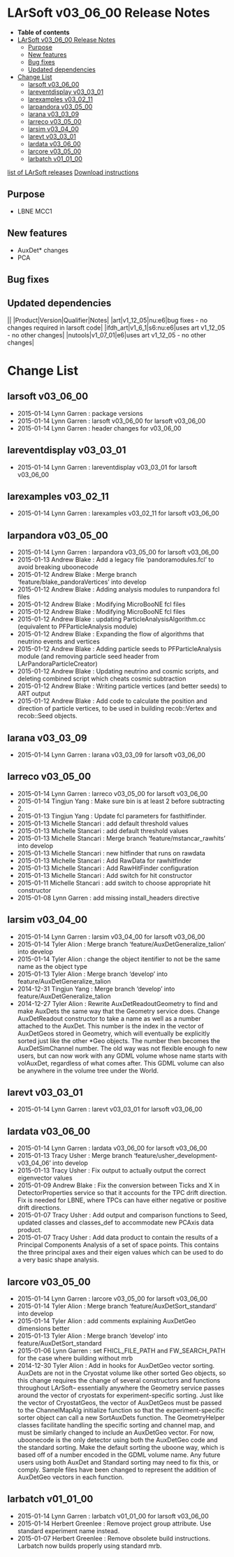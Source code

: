 LArSoft v03\_06\_00 Release Notes
======================================================================

-   **Table of contents**
-   [LArSoft v03\_06\_00 Release Notes](#LArSoft-v03_06_00-Release-Notes)
    -   [Purpose](#Purpose)
    -   [New features](#New-features)
    -   [Bug fixes](#Bug-fixes)
    -   [Updated dependencies](#Updated-dependencies)
-   [Change List](#Change-List)
    -   [larsoft v03\_06\_00](#larsoft-v03_06_00)
    -   [lareventdisplay v03\_03\_01](#lareventdisplay-v03_03_01)
    -   [larexamples v03\_02\_11](#larexamples-v03_02_11)
    -   [larpandora v03\_05\_00](#larpandora-v03_05_00)
    -   [larana v03\_03\_09](#larana-v03_03_09)
    -   [larreco v03\_05\_00](#larreco-v03_05_00)
    -   [larsim v03\_04\_00](#larsim-v03_04_00)
    -   [larevt v03\_03\_01](#larevt-v03_03_01)
    -   [lardata v03\_06\_00](#lardata-v03_06_00)
    -   [larcore v03\_05\_00](#larcore-v03_05_00)
    -   [larbatch v01\_01\_00](#larbatch-v01_01_00)

[list of LArSoft releases](LArSoft_release_list)
[Download instructions](http://scisoft.fnal.gov/scisoft/bundles/larsoft/v03_06_00/larsoft-v03_06_00.html)

Purpose
--------------------

-   LBNE MCC1

New features
------------------------------

-   AuxDet\* changes
-   PCA

Bug fixes
------------------------

Updated dependencies
----------------------------------------------

||
|Product|Version|Qualifier|Notes|
|art|v1\_12\_05|nu:e6|bug fixes - no changes required in larsoft code|
|ifdh\_art|v1\_6\_1|s6:nu:e6|uses art v1\_12\_05 - no other changes|
|nutools|v1\_07\_01|e6|uses art v1\_12\_05 - no other changes|

Change List
============================

larsoft v03\_06\_00
------------------------------------------

-   2015-01-14 Lynn Garren : package versions
-   2015-01-14 Lynn Garren : larsoft v03\_06\_00 for larsoft v03\_06\_00
-   2015-01-14 Lynn Garren : header changes for v03\_06\_00

lareventdisplay v03\_03\_01
----------------------------------------------------------

-   2015-01-14 Lynn Garren : lareventdisplay v03\_03\_01 for larsoft v03\_06\_00

larexamples v03\_02\_11
--------------------------------------------------

-   2015-01-14 Lynn Garren : larexamples v03\_02\_11 for larsoft v03\_06\_00

larpandora v03\_05\_00
------------------------------------------------

-   2015-01-14 Lynn Garren : larpandora v03\_05\_00 for larsoft v03\_06\_00
-   2015-01-13 Andrew Blake : Add a legacy file ‘pandoramodules.fcl’ to avoid breaking uboonecode
-   2015-01-12 Andrew Blake : Merge branch ‘feature/blake\_pandoraVertices’ into develop
-   2015-01-12 Andrew Blake : Adding analysis modules to runpandora fcl files
-   2015-01-12 Andrew Blake : Modifying MicroBooNE fcl files
-   2015-01-12 Andrew Blake : Modifying MicroBooNE fcl files
-   2015-01-12 Andrew Blake : updating ParticleAnalysisAlgorithm.cc (equivalent to PFParticleAnalysis module)
-   2015-01-12 Andrew Blake : Expanding the flow of algorithms that neutrino events and vertices
-   2015-01-12 Andrew Blake : Adding particle seeds to PFParticleAnalysis module (and removing particle seed header from LArPandoraParticleCreator)
-   2015-01-12 Andrew Blake : Updating neutrino and cosmic scripts, and deleting combined script which cheats cosmic subtraction
-   2015-01-12 Andrew Blake : Writing particle vertices (and better seeds) to ART output
-   2015-01-12 Andrew Blake : Add code to calculate the position and direction of particle vertices, to be used in building recob::Vertex and recob::Seed objects.

larana v03\_03\_09
----------------------------------------

-   2015-01-14 Lynn Garren : larana v03\_03\_09 for larsoft v03\_06\_00

larreco v03\_05\_00
------------------------------------------

-   2015-01-14 Lynn Garren : larreco v03\_05\_00 for larsoft v03\_06\_00
-   2015-01-14 Tingjun Yang : Make sure bin is at least 2 before subtracting 2.
-   2015-01-13 Tingjun Yang : Update fcl parameters for fasthitfinder.
-   2015-01-13 Michelle Stancari : add default threshold values
-   2015-01-13 Michelle Stancari : add default threshold values
-   2015-01-13 Michelle Stancari : Merge branch ‘feature/mstancar\_rawhits’ into develop
-   2015-01-13 Michelle Stancari : new hitfinder that runs on rawdata
-   2015-01-13 Michelle Stancari : Add RawData for rawhitfinder
-   2015-01-13 Michelle Stancari : Add RawHitFinder configuration
-   2015-01-13 Michelle Stancari : Add switch for hit constructor
-   2015-01-11 Michelle Stancari : add switch to choose appropriate hit constructor
-   2015-01-08 Lynn Garren : add missing install\_headers directive

larsim v03\_04\_00
----------------------------------------

-   2015-01-14 Lynn Garren : larsim v03\_04\_00 for larsoft v03\_06\_00
-   2015-01-14 Tyler Alion : Merge branch ‘feature/AuxDetGeneralize\_talion’ into develop
-   2015-01-14 Tyler Alion : change the object itentifier to not be the same name as the object type
-   2015-01-13 Tyler Alion : Merge branch ‘develop’ into feature/AuxDetGeneralize\_talion
-   2014-12-31 Tingjun Yang : Merge branch ‘develop’ into feature/AuxDetGeneralize\_talion
-   2014-12-27 Tyler Alion : Rewrite AuxDetReadoutGeometry to find and make AuxDets the same way that the Geometry service does. Change AuxDetReadout constructor to take a name as well as a number attached to the AuxDet. This number is the index in the vector of AuxDetGeos stored in Geometry, which will eventually be explicitly sorted just like the other \*Geo objects. The number then becomes the AuxDetSimChannel number. The old way was not flexible enough fo new users, but can now work with any GDML volume whose name starts with volAuxDet, regardless of what comes after. This GDML volume can also be anywhere in the volume tree under the World.

larevt v03\_03\_01
----------------------------------------

-   2015-01-14 Lynn Garren : larevt v03\_03\_01 for larsoft v03\_06\_00

lardata v03\_06\_00
------------------------------------------

-   2015-01-14 Lynn Garren : lardata v03\_06\_00 for larsoft v03\_06\_00
-   2015-01-13 Tracy Usher : Merge branch ‘feature/usher\_development-v03\_04\_06’ into develop
-   2015-01-13 Tracy Usher : Fix output to actually output the correct eigenvector values
-   2015-01-09 Andrew Blake : Fix the conversion between Ticks and X in DetectorProperties service so that it accounts for the TPC drift direction. Fix is needed for LBNE, where TPCs can have either negative or positive drift directions.
-   2015-01-07 Tracy Usher : Add output and comparison functions to Seed, updated classes and classes\_def to accommodate new PCAxis data product.
-   2015-01-07 Tracy Usher : Add data product to contain the results of a Principal Components Analysis of a set of space points. This contains the three principal axes and their eigen values which can be used to do a very basic shape analysis.

larcore v03\_05\_00
------------------------------------------

-   2015-01-14 Lynn Garren : larcore v03\_05\_00 for larsoft v03\_06\_00
-   2015-01-14 Tyler Alion : Merge branch ‘feature/AuxDetSort\_standard’ into develop
-   2015-01-14 Tyler Alion : add comments explaining AuxDetGeo dimensions better
-   2015-01-13 Tyler Alion : Merge branch ‘develop’ into feature/AuxDetSort\_standard
-   2015-01-06 Lynn Garren : set FHICL\_FILE\_PATH and FW\_SEARCH\_PATH for the case where building without mrb
-   2014-12-30 Tyler Alion : Add in hooks for AuxDetGeo vector sorting. AuxDets are not in the Cryostat volume like other sorted Geo objects, so this change requires the change of several constructors and functions throughout LArSoft– essentially anywhere the Geometry service passes around the vector of cryostats for experiment-specific sorting. Just like the vector of CryostatGeos, the vector of AuxDetGeos must be passed to the ChannelMapAlg initialize function so that the experiment-specific sorter object can call a new SortAuxDets function. The GeometryHelper classes facilitate handling the specific sorting and channel map, and must be similarly changed to include an AuxDetGeo vector. For now, uboonecode is the only detector using both the AuxDetGeo code and the standard sorting. Make the default sorting the uboone way, which is based off of a number encoded in the GDML volume name. Any future users using both AuxDet and Standard sorting may need to fix this, or comply. Sample files have been changed to represent the addition of AuxDetGeo vectors in each function.

larbatch v01\_01\_00
--------------------------------------------

-   2015-01-14 Lynn Garren : larbatch v01\_01\_00 for larsoft v03\_06\_00
-   2015-01-14 Herbert Greenlee : Remove project group attribute. Use standard experiment name instead.
-   2015-01-07 Herbert Greenlee : Remove obsolete build instructions. Larbatch now builds properly using standard mrb.

